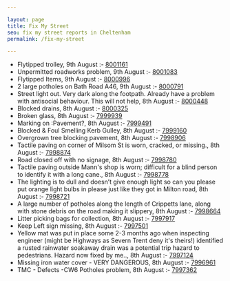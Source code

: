 ```yaml
---

layout: page
title: Fix My Street
seo: fix my street reports in Cheltenham
permalink: /fix-my-street

---
```


<!-- fix_marker starts -->

- Flytipped trolley, 9th August :- [8001161](https://www.fixmystreet.com/report/8001161)
- Unpermitted roadworks problem, 9th August :- [8001083](https://www.fixmystreet.com/report/8001083)
- Flytipped Items, 9th August :- [8000996](https://www.fixmystreet.com/report/8000996)
- 2 large potholes on Bath Road A46, 9th August :- [8000791](https://www.fixmystreet.com/report/8000791)
- Street light out. Very dark along the footpath. Already have a problem with antisocial behaviour. This will not help, 8th August :- [8000448](https://www.fixmystreet.com/report/8000448)
- Blocked drains, 8th August :- [8000325](https://www.fixmystreet.com/report/8000325)
- Broken glass, 8th August :- [7999939](https://www.fixmystreet.com/report/7999939)
- Marking on :Pavement?, 8th August :- [7999491](https://www.fixmystreet.com/report/7999491)
- Blocked & Foul Smelling Kerb Gulley, 8th August :- [7999160](https://www.fixmystreet.com/report/7999160)
- Overgrown tree blocking pavement, 8th August :- [7998906](https://www.fixmystreet.com/report/7998906)
- Tactile paving on corner of Milsom St is worn, cracked, or missing., 8th August :- [7998874](https://www.fixmystreet.com/report/7998874)
- Road closed off with no signage, 8th August :- [7998780](https://www.fixmystreet.com/report/7998780)
- Tactile paving outside Mann's shop is worn; difficult for a blind person to identify it with a long cane., 8th August :- [7998778](https://www.fixmystreet.com/report/7998778)
- The lighting is to dull and doesn’t give enough light so can you please put orange light bulbs in please just like they got in Milton road, 8th August :- [7998721](https://www.fixmystreet.com/report/7998721)
- A large number of potholes along the length of Crippetts lane, along with stone debris on the road making it slippery, 8th August :- [7998664](https://www.fixmystreet.com/report/7998664)
- Litter picking bags for collection, 8th August :- [7997917](https://www.fixmystreet.com/report/7997917)
- Keep Left sign missing, 8th August :- [7997501](https://www.fixmystreet.com/report/7997501)
- Yellow mat was put in place some 2-3 months ago when inspecting engineer (might be Highways as Severn Trent deny it's theirs!) identified a rusted rainwater soakaway drain was a potential trip hazard to pedestrians. Hazard now fixed by me.., 8th August :- [7997124](https://www.fixmystreet.com/report/7997124)
- Missing iron water cover - VERY DANGEROUS, 8th August :- [7996961](https://www.fixmystreet.com/report/7996961)
- TMC - Defects -CW6 Potholes  problem, 8th August :- [7997362](https://www.fixmystreet.com/report/7997362)

<!-- fix_marker ends -->
